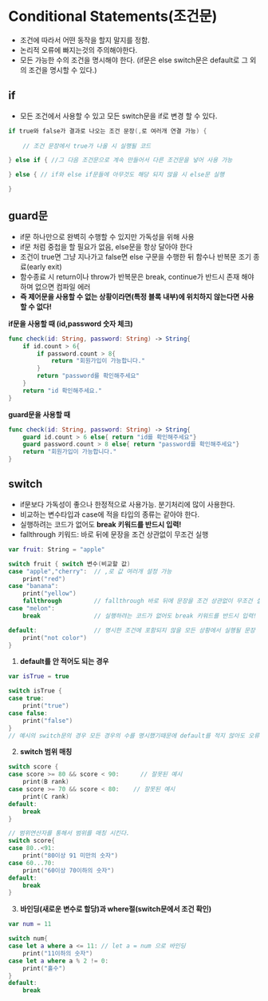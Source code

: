 # Conditional Statements(조건문)
- 조건에 따라서 어떤 동작을 할지 말지를 정함.
- 논리적 오류에 빠지는것의 주의해야한다.
- 모든 가능한 수의 조건을 명시해야 한다. (if문은 else switch문은 default로 그 외의 조건을 명시할 수 있다.)

## if
- 모든 조건에서 사용할 수 있고 모든 switch문을 if로 변경 할 수 있다.

```swift
if true와 false가 결과로 나오는 조건 문장(,로 여러개 연결 가능) {
    
    // 조건 문장에서 true가 나올 시 실행될 코드

} else if { //그 다음 조건문으로 계속 만들어서 다른 조건문을 넣어 사용 가능  

} else { // if와 else if문들에 아무것도 해당 되지 않을 시 else문 실행

}
```
## guard문
- if문 하나만으로 완벽히 수행할 수 있지만 가독성을 위해 사용
- if문 처럼 중첩을 할 필요가 없음, else문을 항상 달아야 한다
- 조건이 true면 그냥 지나가고 false면 else 구문을 수행한 뒤 함수나 반복문 조기 종료(early exit)
- 함수종료 시 return이나 throw가 반복문은 break, continue가 반드시 존재 해야하며 없으면 컴파일 에러
- **즉 제어문을 사용할 수 없는 상황이라면(특정 블록 내부)에 위치하지 않는다면 사용할 수 없다!**

**if문을 사용할 때 (id,password 숫자 체크)**
```swift
func check(id: String, password: String) -> String{
    if id.count > 6{
        if password.count > 8{
            return "회원가입이 가능합니다."
        }
        return "password를 확인해주세요"
    }
    return "id 확인해주세요."
}
```
**guard문을 사용할 때**
```swift
func check(id: String, password: String) -> String{
    guard id.count > 6 else{ return "id를 확인해주세요"}
    guard password.count > 8 else{ return "password를 확인해주세요"}
    return "회원가입이 가능합니다."
}
```


## switch
- if문보다 가독성이 좋으나 한정적으로 사용가능. 분기처리에 많이 사용한다.
- 비교하는 변수타입과 case에 적을 타입의 종류는 같아야 한다.
- 실행하려는 코드가 없어도 **break 키워드를 반드시 입력!**
- fallthrough 키워드: 바로 뒤에 문장을 조건 상관없이 무조건 실행

```swift
var fruit: String = "apple"

switch fruit { switch 변수(비교할 값)
case "apple","cherry":  // ,로 값 여러개 설정 가능
    print("red")
case "banana":
    print("yellow")
    fallthrough         // fallthrough 바로 뒤에 문장을 조건 상관없이 무조건 실행
case "melon":
    break               // 실행하려는 코드가 없어도 break 키워드를 반드시 입력!

default:                // 명시한 조건에 포함되지 않을 모든 상황에서 실행될 문장
    print("not color")
}
```

1) **default를 안 적어도 되는 경우**
```swift
var isTrue = true

switch isTrue {
case true:
    print("true")
case false:
    print("false")
}
// 예시의 switch문의 경우 모든 경우의 수를 명시했기때문에 default를 적지 않아도 오류가 발생하지 않는다.
```

2) **switch 범위 매칭**
```swift
switch score {
case score >= 80 && score < 90:      // 잘못된 예시
    print(B rank)
case score >= 70 && score < 80:    // 잘못된 예시
    print(C rank)
default:
    break    
}

// 범위연산자를 통해서 범위를 매칭 시킨다.
switch score{
case 80..<91:
    print("80이상 91 미만의 숫자")
case 60...70:
    print("60이상 70이하의 숫자")
default:
    break
}
```

3) **바인딩(새로운 변수로 할당)과 where절(switch문에서 조건 확인)**
```swift
var num = 11

switch num{
case let a where a <= 11: // let a = num 으로 바인딩
    print("11이하의 숫자")
case let a where a % 2 != 0:
    print("홀수")
}
default:
    break
```
